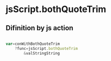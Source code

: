 # jsScript.bothQuoteTrim

## Difinition by js action

```js.js

var=conWithBothQuoteTrim
	?func=jsScript.bothQuoteTrim
		&valStringString
```


